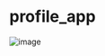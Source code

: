 # profile_app

![image](https://user-images.githubusercontent.com/88321261/164287667-b5c9bfd0-073e-4b6e-96a4-ff93919adc7c.png)
